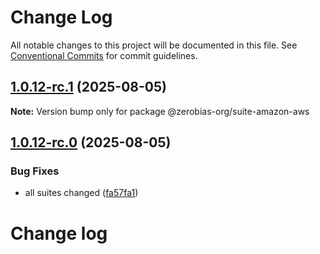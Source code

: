 # Change Log

All notable changes to this project will be documented in this file.
See [Conventional Commits](https://conventionalcommits.org) for commit guidelines.

## [1.0.12-rc.1](https://github.com/zerobias-org/suite/compare/@zerobias-org/suite-amazon-aws@1.0.12-rc.0...@zerobias-org/suite-amazon-aws@1.0.12-rc.1) (2025-08-05)

**Note:** Version bump only for package @zerobias-org/suite-amazon-aws





## [1.0.12-rc.0](https://github.com/zerobias-org/suite/compare/@zerobias-org/suite-amazon-aws@1.0.11...@zerobias-org/suite-amazon-aws@1.0.12-rc.0) (2025-08-05)


### Bug Fixes

* all suites changed ([fa57fa1](https://github.com/zerobias-org/suite/commit/fa57fa1af7628003297df46b2d7740fe95bd2666))





# Change log

